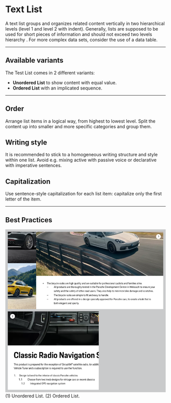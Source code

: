 # Text List

A text list groups and organizes related content vertically in two hierarchical levels (level 1 and level 2 with indent). Generally, lists are supposed to be used for short pieces of information and should not exceed two levels hierarchy . For more complex data sets, consider the use of a data table.

---

## Available variants

The Test List comes in 2 different variants:

- **Unordered List** to show content with equal value.
- **Ordered List** with an implicated sequence.

---

## Order
Arrange list items in a logical way, from  highest to lowest level. Split the content up into smaller and more specific categories and group them. 

## Writing style
It is recommended to stick to a homogeneous writing structure and style within one list. Avoid e.g. mixing active with passive voice or declarative with imperative sentences. 

## Capitalization
Use sentence-style capitalization for each list item: capitalize only the first letter of the item.

---

## Best Practices
![Example for Text List](./assets/text-list.png)
(1) Unordered List. (2) Ordered List.